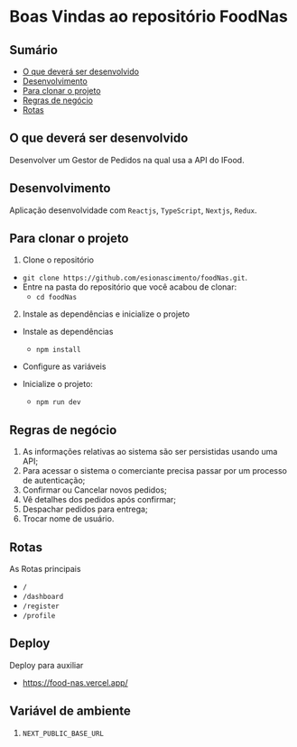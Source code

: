 # Boas Vindas ao repositório FoodNas

## Sumário

- [O que deverá ser desenvolvido](#o-que-deverá-ser-desenvolvido)
- [Desenvolvimento](#desenvolvimento)
- [Para clonar o projeto](#para-clonar-o-projeto)
- [Regras de negócio](#regras-de-negócio)
- [Rotas](#deploy)

## O que deverá ser desenvolvido

Desenvolver um Gestor de Pedidos na qual usa a API do IFood.

## Desenvolvimento

Aplicação desenvolvidade com `Reactjs`, `TypeScript`, `Nextjs`, `Redux`.

## Para clonar o projeto

1. Clone o repositório

- `git clone https://github.com/esionascimento/foodNas.git`.
- Entre na pasta do repositório que você acabou de clonar:
  - `cd foodNas`

2. Instale as dependências e inicialize o projeto

- Instale as dependências
  - `npm install`
- Configure as variáveis

- Inicialize o projeto:
  - `npm run dev`

## Regras de negócio

1. As informações relativas ao sistema são ser persistidas usando uma API;
2. Para acessar o sistema o comerciante precisa passar por um processo de autenticação;
3. Confirmar ou Cancelar novos pedidos;
4. Vê detalhes dos pedidos após confirmar;
5. Despachar pedidos para entrega;
6. Trocar nome de usuário.

## Rotas

As Rotas principais

- `/`
- `/dashboard`
- `/register`
- `/profile`

## Deploy

Deploy para auxiliar

- <https://food-nas.vercel.app/>

## Variável de ambiente

1. `NEXT_PUBLIC_BASE_URL`
